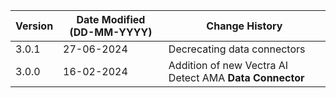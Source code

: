 | **Version** | **Date Modified (DD-MM-YYYY)** | **Change History**                                          |
|-------------|--------------------------------|-------------------------------------------------------------|
| 3.0.1       | 27-06-2024                     | Decrecating data connectors                                 |
| 3.0.0       | 16-02-2024                     | Addition of new  Vectra AI Detect AMA **Data Connector**    |


